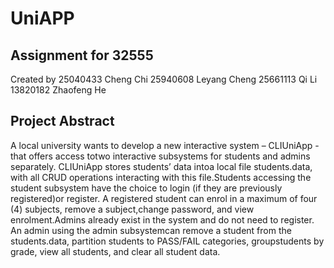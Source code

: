 # UniAPP
## Assignment for 32555
Created by
25040433 Cheng Chi 
25940608 Leyang Cheng 
25661113 Qi Li 
13820182 Zhaofeng He 

## Project Abstract
A local university wants to develop a new interactive system – CLIUniApp - that offers access totwo interactive subsystems for students and admins separately. CLIUniApp stores students’ data intoa local file students.data, with all CRUD operations interacting with this file.Students accessing the student subsystem have the choice to login (if they are previously registered)or register. A registered student can enrol in a maximum of four (4) subjects, remove a subject,change password, and view enrolment.Admins already exist in the system and do not need to register. An admin using the admin subsystemcan remove a student from the students.data, partition students to PASS/FAIL categories, groupstudents by grade, view all students, and clear all student data.